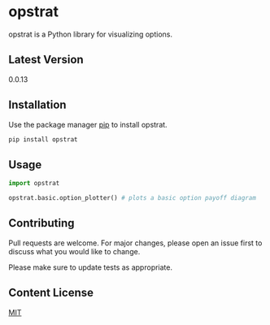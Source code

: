 # opstrat
opstrat is a Python library for visualizing options.

## Latest Version 
0.0.13

## Installation

Use the package manager [pip](https://pip.pypa.io/en/stable/) to install opstrat.

```bash
pip install opstrat
```

## Usage

```python
import opstrat

opstrat.basic.option_plotter() # plots a basic option payoff diagram
```

## Contributing
Pull requests are welcome. For major changes, please open an issue first to discuss what you would like to change.

Please make sure to update tests as appropriate.

## Content License
[MIT](https://choosealicense.com/licenses/mit/)


